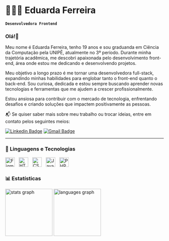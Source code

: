 <!--
## Hi there 👋

**EduardaMFerreira/EduardaMFerreira** is a ✨ _special_ ✨ repository because its `README.md` (this file) appears on your GitHub profile.

Here are some ideas to get you started:

- 🔭 I’m currently working on ...
- 🌱 I’m currently learning ...
- 👯 I’m looking to collaborate on ...
- 🤔 I’m looking for help with ...
- 💬 Ask me about ...
- 📫 How to reach me: ...
- 😄 Pronouns: ...
- ⚡ Fun fact: ...
-->
# 👩🏻‍💻 Eduarda Ferreira

**`Desenvolvedora Frontend`**

### Olá!👋

Meu nome é Eduarda Ferreira, tenho 19 anos e sou graduanda em Ciência da Computação pela UNIPÊ, atualmente no 3º período. Durante minha trajetória acadêmica, me descobri apaixonada pelo desenvolvimento front-end, área onde estou me dedicando e desenvolvendo projetos.

Meu objetivo a longo prazo é me tornar uma desenvolvedora full-stack, expandindo minhas habilidades para englobar tanto o front-end quanto o back-end. Sou curiosa, dedicada e estou sempre buscando aprender novas tecnologias e ferramentas que me ajudem a crescer profissionalmente.

Estou ansiosa para contribuir com o mercado de tecnologia, enfrentando desafios e criando soluções que impactem positivamente as pessoas.

 📬 Se quiser saber mais sobre meu trabalho ou trocar ideias, entre em contato pelos seguintes meios:

[![Linkedin Badge](https://img.shields.io/badge/Linkedin-0077B5?style=for-the-badge&logo=linkedin&logoColor=white&Linkedin&logoColor=white&link=https://www.linkedin.com/in/maria-eduarda-de-moura-ferreira-b72279307/)](https://www.linkedin.com/in/maria-eduarda-de-moura-ferreira-b72279307/)
[![Gmail Badge](https://img.shields.io/badge/Gmail-D14836?style=for-the-badge&logo=gmail&logoColor=white)](mailto:mariadferreir44@gmail.com)


---

### 🤖 Linguagens e Tecnologias

<img 
  align="left"
  alt="Figma"
  title="Figma"
  width="30px"
  style="padding-right: 10px;"
  src="https://cdn.jsdelivr.net/gh/devicons/devicon@latest/icons/figma/figma-original.svg" 
/>
<img 
  align="left"
  alt="HTML"
  title="HTML"
  width="30px"
  style="padding-right: 10px;"
  src="https://cdn.jsdelivr.net/gh/devicons/devicon@latest/icons/html5/html5-original.svg" 
/>
<img 
  align="left"
  alt="CSS"
  title="CSS"
  width="30px"
  style="padding-right: 10px;"
  src="https://cdn.jsdelivr.net/gh/devicons/devicon@latest/icons/css3/css3-original.svg" 
/>
<img 
  align="left"
  alt="JavaScript"
  title="JavaScript"
  width="30px"
  style="padding-right: 10px;"
  src="https://cdn.jsdelivr.net/gh/devicons/devicon@latest/icons/javascript/javascript-original.svg" 
/>
<!--<img 
  align="left"
  alt="Git"
  title="Git"
  width="30px"
  style="padding-right: 10px;"
  src="https://cdn.jsdelivr.net/gh/devicons/devicon@latest/icons/git/git-original.svg" 
/>-->
<img 
  align="left"
  alt="PHP"
  title="PHP"
  width="30px"
  style="padding-right: 10px;"
  src="https://cdn.jsdelivr.net/gh/devicons/devicon@latest/icons/php/php-original.svg" 
/>
</br></br>

### 📊 Estatísticas
          

<div align="left">
  <img src="https://github-readme-stats.vercel.app/api?username=EduardaMFerreira&hide_title=false&hide_rank=false&show_icons=true&include_all_commits=true&count_private=true&disable_animations=false&theme=github_dark&locale=en&hide_border=false&order=1" height="150" alt="stats graph"  />
  <img src="https://github-readme-stats.vercel.app/api/top-langs?username=EduardaMFerreira&locale=en&hide_title=false&layout=compact&card_width=320&langs_count=5&theme=github_dark&hide_border=false&order=2" height="150" alt="languages graph"  />
</div>

###
